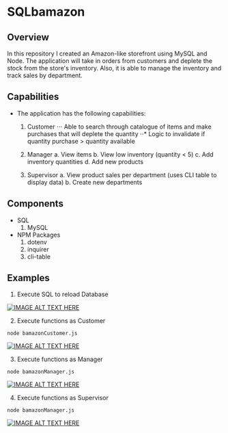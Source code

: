
# SQLbamazon

## Overview
In this repository I created an Amazon-like storefront using MySQL and Node. The application will take in orders from customers and deplete the stock from the store's inventory. Also, it is able to manage the inventory and track sales by department.

## Capabilities
* The application has the following capabilities:
    1. Customer
        ⋅⋅⋅ Able to search through catalogue of items and make purchases that will deplete the quantity
        ⋅⋅* Logic to invalidate if quantity purchase > quantity available
    2. Manager
        a. View items
        b. View low inventory (quantity < 5)
        c. Add inventory quantities
        d. Add new products
        
    3. Supervisor
        a. View product sales per department (uses CLI table to display data)
        b. Create new departments


## Components
* SQL
  1. MySQL
* NPM Packages
  1. dotenv
  2. inquirer
  3. cli-table

## Examples

1. Execute SQL to reload Database

[![IMAGE ALT TEXT HERE](https://user-images.githubusercontent.com/41662459/48976232-81b8b200-f038-11e8-998f-41536cdd98df.png)](https://drive.google.com/file/d/1lZXKdtuzehNcj61vL9ymK81nHjd0cyaN/view)


2. Execute functions as Customer
```
node bamazonCustomer.js
```
[![IMAGE ALT TEXT HERE](https://user-images.githubusercontent.com/41662459/48976273-77e37e80-f039-11e8-8e61-f2a92e6ed7e2.png)](https://drive.google.com/file/d/1v3lvqU-qrXdPC-cHkKxds3NtX-NteU8B/view)

3. Execute functions as Manager
```
node bamazonManager.js
```
[![IMAGE ALT TEXT HERE](https://user-images.githubusercontent.com/41662459/48976273-77e37e80-f039-11e8-8e61-f2a92e6ed7e2.png)](https://drive.google.com/file/d/1c1fhAo9wqwFZplzUfajoE5fyuLUfxn22/view)

4. Execute functions as Supervisor
```
node bamazonManager.js
```
[![IMAGE ALT TEXT HERE](https://user-images.githubusercontent.com/41662459/48976401-ba0dbf80-f03b-11e8-8236-1682fa3c7493.png)](https://drive.google.com/file/d/14Yg9bt9seAYTdML0TSihsMKlexU35cyv/view)
